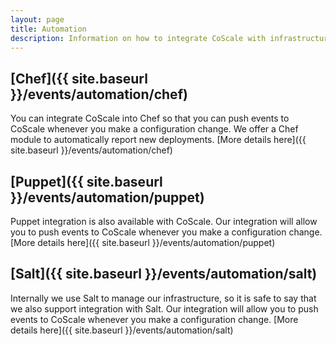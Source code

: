 ```yaml
---
layout: page
title: Automation
description: Information on how to integrate CoScale with infrastructure automation tools like Chef, Puppet and Salt.
---
```


## [Chef]({{ site.baseurl }}/events/automation/chef)

You can integrate CoScale into Chef so that you can push events to CoScale whenever you make a configuration change. We offer a Chef module to automatically report new deployments. [More details here]({{ site.baseurl }}/events/automation/chef)

## [Puppet]({{ site.baseurl }}/events/automation/puppet)

Puppet integration is also available with CoScale. Our integration will allow you to push events to CoScale whenever you make a configuration change. [More details here]({{ site.baseurl }}/events/automation/puppet)

## [Salt]({{ site.baseurl }}/events/automation/salt)

Internally we use Salt to manage our infrastructure, so it is safe to say that we also support integration with Salt. Our integration will allow you to push events to CoScale whenever you make a configuration change. [More details here]({{ site.baseurl }}/events/automation/salt)
